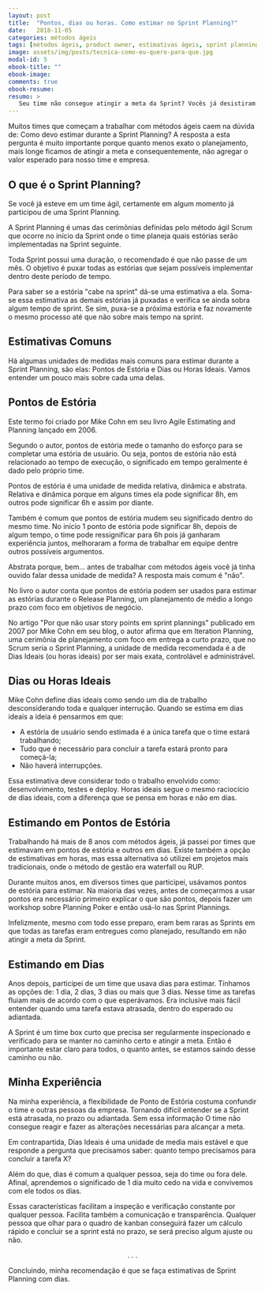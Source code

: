 ```yaml
---
layout: post
title:  "Pontos, dias ou horas. Como estimar no Sprint Planning?"
date:   2018-11-05
categories: métodos ágeis
tags: [métodos ágeis, product owner, estimativas ágeis, sprint planning]
image: assets/img/posts/tecnica-como-eu-quero-para-que.jpg
modal-id: 5
ebook-title: ""
ebook-image:
comments: true
ebook-resume:
resumo: >
   Seu time não consegue atingir a meta da Sprint? Vocês já desistiram da meta porque ela nunca é atingida? Se você se identificou, saiba que o problema pode estar em como vocês estimam as estórias no Sprint Planning. Neste artigo vou te contar quais as principais formas usadas para estimar, suas vantagens e desvantagens e a minha recomendação, com base na minha experiência ao longo de 8 anos trabalhando com times ágeis e muitas Sprint Planning pelo caminho. Vamos lá?
---
```


Muitos times que começam a trabalhar com métodos ágeis caem na dúvida de: Como devo estimar durante a Sprint Planning? A resposta a esta pergunta é muito importante porque quanto menos exato o planejamento, mais longe ficamos de atingir a meta e consequentemente, não agregar o valor esperado para nosso time e empresa.


## O que é o Sprint Planning?

Se você já esteve em um time ágil, certamente em algum momento já participou de uma Sprint Planning.

A Sprint Planning é umas das cerimônias definidas pelo método ágil Scrum que ocorre no início da Sprint onde o time planeja quais estórias serão implementadas na Sprint seguinte.

Toda Sprint possui uma duração, o recomendado é que não passe de um mês. O objetivo é puxar todas as estórias que sejam possíveis implementar dentro deste período de tempo.

Para saber se a estória "cabe na sprint" dá-se uma estimativa a ela. Soma-se essa estimativa as demais estórias já puxadas e verifica se ainda sobra algum tempo de sprint. Se sim, puxa-se a próxima estória e faz novamente o mesmo processo até que não sobre mais tempo na sprint.



## Estimativas Comuns

Há algumas unidades de medidas mais comuns para estimar durante a Sprint Planning, são elas: Pontos de Estória e Dias ou Horas Ideais. Vamos entender um pouco mais sobre cada uma delas.


## <span class="text-muted"> Pontos de Estória</span>

<!-- <p class="quote">"Story points are a useful long-term measure, but not useful in the short term" -- Mike Cohn</p> -->

Este termo foi criado por Mike Cohn em seu livro Agile Estimating and Planning lançado em 2006.

Segundo o autor, pontos de estória mede o tamanho do esforço para se completar uma estória de usuário. Ou seja, pontos de estória não está relacionado ao tempo de execução, o significado em tempo geralmente é dado pelo próprio time.

Pontos de estória é uma unidade de medida relativa, dinâmica e abstrata. Relativa e dinâmica porque em alguns times ela pode significar 8h, em outros pode significar 6h e assim por diante.

Também é comum que pontos de estória mudem seu significado dentro do mesmo time. No início 1 ponto de estória pode significar 8h, depois de algum tempo, o time pode ressignificar para 6h pois já ganharam experiência juntos, melhoraram a forma de trabalhar em equipe dentre outros possíveis argumentos.

Abstrata porque, bem… antes de trabalhar com métodos ágeis você já tinha ouvido falar dessa unidade de medida? A resposta mais comum é "não".

No livro o autor conta que pontos de estória podem ser usados para estimar as estórias durante o Release Planning, um planejamento de médio a longo prazo com foco em objetivos de negócio.

No artigo "Por que não usar story points em sprint plannings" publicado em 2007 por Mike Cohn em seu blog, o autor afirma que em Iteration Planning, uma cerimônia de planejamento com foco em entrega a curto prazo, que no Scrum seria o Sprint Planning, a unidade de medida recomendada é a de Dias Ideais (ou horas ideais) por ser mais exata, controlável e administrável.

## <span class="text-muted">Dias ou Horas Ideais</span>

Mike Cohn define dias ideais como sendo um dia de trabalho desconsiderando toda e qualquer interrução. Quando se estima em dias ideais a ideia é pensarmos em que:

- A estória de usuário sendo estimada é a única tarefa que o time estará trabalhando;
- Tudo que é necessário para concluir a tarefa estará pronto para começá-la;
- Não haverá interrupções.

Essa estimativa deve considerar todo o trabalho envolvido como: desenvolvimento, testes e deploy. Horas ideais segue o mesmo raciocício de dias ideais, com a diferença que se pensa em horas e não em dias.



## Estimando em Pontos de Estória

<!-- <p class="quote">"Additional estimation effort yields very little value beyond a certain point" -- ?</p> -->

Trabalhando há mais de 8 anos com métodos ágeis, já passei por times que estimavam em pontos de estória e outros em dias. Existe também a opção de estimativas em horas, mas essa alternativa só utilizei em projetos mais tradicionais, onde o método de gestão era waterfall ou RUP.

Durante muitos anos, em diversos times que participei, usávamos pontos de estória para estimar. Na maioria das vezes, antes de começarmos a usar pontos era necessário primeiro explicar o que são pontos, depois fazer um workshop sobre Planning Poker e então usá-lo nas Sprint Plannings.

Infelizmente, mesmo com todo esse preparo, eram bem raras as Sprints em que todas as tarefas eram entregues como planejado, resultando em não atingir a meta da Sprint.


## Estimando em Dias

Anos depois, participei de um time que usava dias para estimar. Tínhamos as opções de: 1 dia, 2 dias, 3 dias ou mais que 3 dias. Nesse time as tarefas fluiam mais de acordo com o que esperávamos. Era inclusive mais fácil entender quando uma tarefa estava atrasada, dentro do esperado ou adiantada.

A Sprint é um time box curto que precisa ser regularmente inspecionado e verificado para se manter no caminho certo e atingir a meta. Então é importante estar claro para todos, o quanto antes, se estamos saindo desse caminho ou não.


## Minha Experiência

Na minha experiência, a flexibilidade de Ponto de Estória costuma confundir o time e outras pessoas da empresa. Tornando difícil entender se a Sprint está atrasada, no prazo ou adiantada. Sem essa informação O time não consegue reagir e fazer as alterações necessárias para alcançar a meta.

Em contrapartida, Dias Ideais é uma unidade de media mais estável e que responde a pergunta que precisamos saber: quanto tempo precisamos para concluir a tarefa X?

Além do que, dias é comum a qualquer pessoa, seja do time ou fora dele. Afinal, aprendemos o significado de 1 dia muito cedo na vida e convivemos com ele todos os dias.

Essas características facilitam a inspeção e verificação constante por qualquer pessoa. Facilita também a comunicação e transparência. Qualquer pessoa que olhar para o quadro de kanban conseguirá fazer um cálculo rápido e concluir se a sprint está no prazo, se será preciso algum ajuste ou não.

<p><center>. . .</center></p>

Concluindo, minha recomendação é que se faça estimativas de Sprint Planning com dias.
